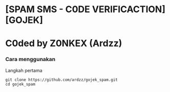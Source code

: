 # [SPAM SMS - C0DE VERIFICACTION] [GOJEK]
# C0ded by Z0NKEX (Ardzz)
### Cara menggunakan
Langkah pertama <br>
```
git clone https://github.com/ardzz/gojek_spam.git
cd gojek_spam
```
